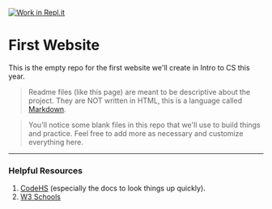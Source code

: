 [![Work in Repl.it](https://classroom.github.com/assets/work-in-replit-14baed9a392b3a25080506f3b7b6d57f295ec2978f6f33ec97e36a161684cbe9.svg)](https://classroom.github.com/online_ide?assignment_repo_id=3308428&assignment_repo_type=AssignmentRepo)
# First Website

This is the empty repo for the first website we'll create in Intro to CS this year.

> Readme files (like this page) are meant to be descriptive about the project. They are NOT written in HTML, this is a language called [Markdown](https://guides.github.com/features/mastering-markdown/).

> You'll notice some blank files in this repo that we'll use to build things and practice. Feel free to add more as necessary and customize everything here.

----
### Helpful Resources

1. [CodeHS](http://www.codehs.com) (especially the docs to look things up quickly).
2. [W3 Schools](https://www.w3schools.com/)
